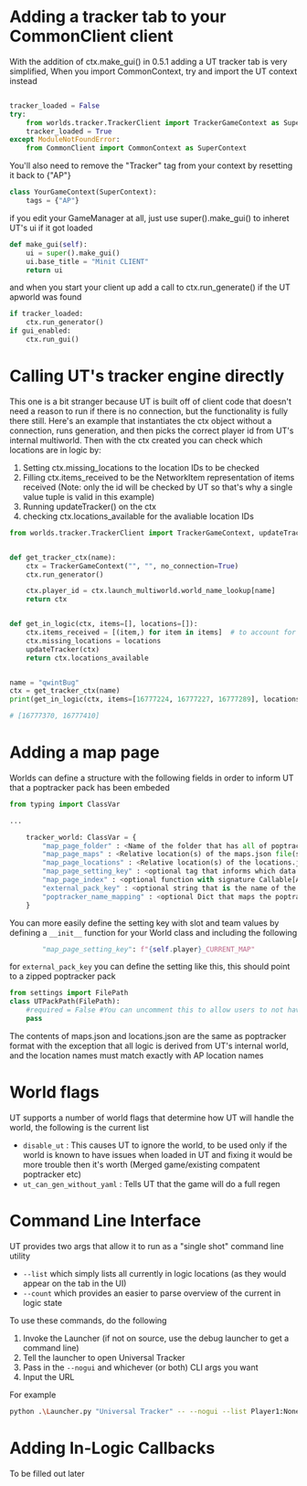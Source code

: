 # Adding a tracker tab to your CommonClient client

With the addition of ctx.make_gui() in 0.5.1 adding a UT tracker tab is very simplified,
When you import CommonContext, try and import the UT context instead
```py

tracker_loaded = False
try:
    from worlds.tracker.TrackerClient import TrackerGameContext as SuperContext
    tracker_loaded = True
except ModuleNotFoundError:
    from CommonClient import CommonContext as SuperContext
```

You'll also need to remove the "Tracker" tag from your context by resetting it back to {"AP"}
```py
class YourGameContext(SuperContext):
    tags = {"AP"}
```

if you edit your GameManager at all, just use super().make_gui() to inheret UT's ui if it got loaded
```py
def make_gui(self):
    ui = super().make_gui()
    ui.base_title = "Minit CLIENT"
    return ui
```

and when you start your client up add a call to ctx.run_generate() if the UT apworld was found
```py
if tracker_loaded:
    ctx.run_generator()
if gui_enabled:
    ctx.run_gui()
```

# Calling UT's tracker engine directly

This one is a bit stranger because UT is built off of client code that doesn't need a reason to run if there is no connection, but the functionality is fully there still. 
Here's an example that instantiates the ctx object without a connection, runs generation, and then picks the correct player id from UT's internal multiworld.
Then with the ctx created you can check which locations are in logic by:
1. Setting ctx.missing_locations to the location IDs to be checked
1. Filling ctx.items_received to be the NetworkItem representation of items received (Note: only the id will be checked by UT so that's why a single value tuple is valid in this example)
1. Running updateTracker() on the ctx
1. checking ctx.locations_available for the avaliable location IDs


```py
from worlds.tracker.TrackerClient import TrackerGameContext, updateTracker


def get_tracker_ctx(name):
    ctx = TrackerGameContext("", "", no_connection=True)
    ctx.run_generator()

    ctx.player_id = ctx.launch_multiworld.world_name_lookup[name]
    return ctx


def get_in_logic(ctx, items=[], locations=[]):
    ctx.items_received = [(item,) for item in items]  # to account for the list being ids and not Items
    ctx.missing_locations = locations
    updateTracker(ctx)
    return ctx.locations_available


name = "qwintBug"
ctx = get_tracker_ctx(name)
print(get_in_logic(ctx, items=[16777224, 16777227, 16777289], locations=[16777360, 16777370, 16777410]))

# [16777370, 16777410]
```

# Adding a map page

Worlds can define a structure with the following fields in order to inform UT that a poptracker pack has been embeded

```py
from typing import ClassVar

...

    tracker_world: ClassVar = {
        "map_page_folder" : <Name of the folder that has all of poptracker files in it, not used for external poptracker packs>
        "map_page_maps" : <Relative location(s) of the maps.json file(s), may be a list if more then one file exists>
        "map_page_locations" : <Relative location(s) of the locations.json file(s), may be a list if more then one file exists>
        "map_page_setting_key" : <optional tag that informs which data storage key will be watched for auto tabbing>
        "map_page_index" : <optional function with signature Callable[Any,int] that will control the auto tabbing>
        "external_pack_key" : <optional string that is the name of the setting string that UT reads in order to find the external pop tracker pack>
        "poptracker_name_mapping" : <optional Dict that maps the poptracker pack names to the location id as they exist in the datapackage >
    }
```

You can more easily define the setting key with slot and team values by defining a `__init__` function for your World class and including the following
```py
        "map_page_setting_key": f"{self.player}_CURRENT_MAP"
```

for `external_pack_key` you can define the setting like this, this should point to a zipped poptracker pack
```py
from settings import FilePath
class UTPackPath(FilePath):
    #required = False #You can uncomment this to allow users to not have the poptracker map, if the key is "" then the map tab won't be rendered
    pass
```

The contents of maps.json and locations.json are the same as poptracker format with the exception that all logic is derived from UT's internal world, and the location names must match exactly with AP location names

# World flags

UT supports a number of world flags that determine how UT will handle the world, the following is the current list

 * `disable_ut` : This causes UT to ignore the world, to be used only if the world is known to have issues when loaded in UT and fixing it would be more trouble then it's worth (Merged game/existing compatent poptracker etc)
 * `ut_can_gen_without_yaml` : Tells UT that the game will do a full regen

# Command Line Interface

UT provides two args that allow it to run as a "single shot" command line utility

  * `--list` which simply lists all currently in logic locations (as they would appear on the tab in the UI)
  * `--count` which provides an easier to parse overview of the current in logic state

To  use these commands, do the following

  1) Invoke the Launcher (if not on source, use the debug launcher to get a command line)
  2) Tell the launcher to open Universal Tracker
  3) Pass in the `--nogui` and whichever (or both) CLI args you want
  4) Input the URL

For example
```sh
python .\Launcher.py "Universal Tracker" -- --nogui --list Player1:None@localhost
```

# Adding In-Logic Callbacks

To be filled out later
